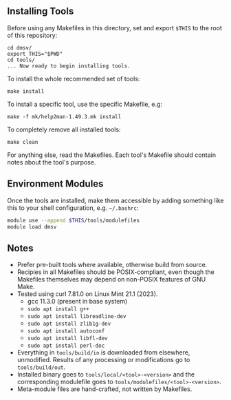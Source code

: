 
Installing Tools
----------------

Before using any Makefiles in this directory, set and export `$THIS` to the
root of this repository:

    cd dmsv/
    export THIS="$PWD"
    cd tools/
    ... Now ready to begin installing tools.

To install the whole recommended set of tools:

    make install

To install a specific tool, use the specific Makefile, e.g:

    make -f mk/help2man-1.49.3.mk install

To completely remove all installed tools:

    make clean

For anything else, read the Makefiles.
Each tool's Makefile should contain notes about the tool's purpose.


Environment Modules
-------------------

Once the tools are installed, make them accessible by adding something like
this to your shell configuration, e.g. `~/.bashrc`:

```sh
module use --append $THIS/tools/modulefiles
module load dmsv
```


Notes
-----

- Prefer pre-built tools where available, otherwise build from source.
- Recipies in all Makefiles should be POSIX-compliant, even though the
  Makefiles themselves may depend on non-POSIX features of GNU Make.
- Tested using curl 7.81.0 on Linux Mint 21.1 (2023).
  - gcc 11.3.0 (present in base system)
  - `sudo apt install g++`
  - `sudo apt install libreadline-dev`
  - `sudo apt install zlib1g-dev`
  - `sudo apt install autoconf`
  - `sudo apt install libfl-dev`
  - `sudo apt install perl-doc`
- Everything in `tools/build/in` is downloaded from elsewhere, unmodified.
  Results of any processing or modifications go to `tools/build/out`.
- Installed binary goes to `tools/local/<tool>-<version>` and the corresponding
  modulefile goes to `tools/modulefiles/<tool>-<version>`.
- Meta-module files are hand-crafted, not written by Makefiles.

